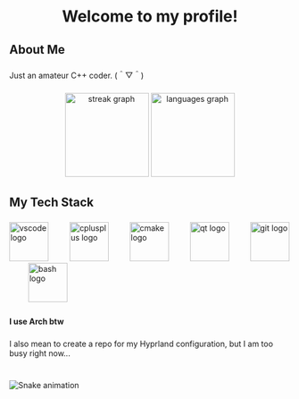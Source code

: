 <h1 align="center">Welcome to my profile!</h1>

###

<h2 align="left">About Me</h2>

###

<p align="left">Just an amateur C++ coder. (＾▽＾)</p>

###

<div align="center">
  <img src="https://streak-stats.demolab.com?user=Genorto&locale=en&mode=daily&theme=dracula&hide_border=false&border_radius=5" height="150" alt="streak graph"  />
  <img src="https://github-readme-stats.vercel.app/api/top-langs?username=Genorto&locale=en&hide_title=false&layout=compact&card_width=320&langs_count=5&theme=dracula&hide_border=false" height="150" alt="languages graph"  />
</div>

###

<h2 align="left">My Tech Stack</h2>

###

<div align="left">
  <img src="https://cdn.jsdelivr.net/gh/devicons/devicon/icons/vscode/vscode-original.svg" height="70" alt="vscode logo"  />
  <img width="30" />
  <img src="https://cdn.jsdelivr.net/gh/devicons/devicon/icons/cplusplus/cplusplus-original.svg" height="70" alt="cplusplus logo"  />
  <img width="30" />
  <img src="https://cdn.jsdelivr.net/gh/devicons/devicon/icons/cmake/cmake-original.svg" height="70" alt="cmake logo"  />
  <img width="30" />
  <img src="https://cdn.jsdelivr.net/gh/devicons/devicon/icons/qt/qt-original.svg" height="70" alt="qt logo"  />
  <img width="30" />
  <img src="https://cdn.jsdelivr.net/gh/devicons/devicon/icons/git/git-original.svg" height="70" alt="git logo"  />
  <img width="30" />
  <img src="https://cdn.jsdelivr.net/gh/devicons/devicon/icons/bash/bash-original.svg" height="70" alt="bash logo"  />
</div>

###

<h4 align="left">I use Arch btw</h4>

###

<p align="left">I also mean to create a repo for my Hyprland configuration, but I am too busy right now...</p>

###

<br clear="both">

<img src="https://raw.githubusercontent.com/Genorto/Genorto/output/snake.svg" alt="Snake animation" />

###
